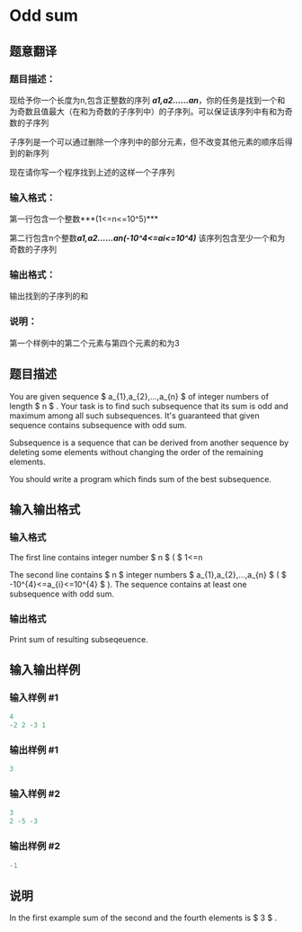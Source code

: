 # Odd sum

## 题意翻译

### 题目描述：

现给予你一个长度为n,包含正整数的序列 ***a1,a2……an***，你的任务是找到一个和为奇数且值最大（在和为奇数的子序列中）的子序列。可以保证该序列中有和为奇数的子序列

子序列是一个可以通过删除一个序列中的部分元素，但不改变其他元素的顺序后得到的新序列

现在请你写一个程序找到上述的这样一个子序列

### 输入格式：

第一行包含一个整数***(1<=n<=10^5)***

第二行包含n个整数***a1,a2……an(-10^4<=ai<=10^4)*** 该序列包含至少一个和为奇数的子序列

### 输出格式：

输出找到的子序列的和

### 说明：

第一个样例中的第二个元素与第四个元素的和为3

## 题目描述

You are given sequence $ a_{1},a_{2},...,a_{n} $ of integer numbers of length $ n $ . Your task is to find such subsequence that its sum is odd and maximum among all such subsequences. It's guaranteed that given sequence contains subsequence with odd sum.

Subsequence is a sequence that can be derived from another sequence by deleting some elements without changing the order of the remaining elements.

You should write a program which finds sum of the best subsequence.

## 输入输出格式

### 输入格式

The first line contains integer number $ n $ ( $ 1<=n

The second line contains $ n $ integer numbers $ a_{1},a_{2},...,a_{n} $ ( $ -10^{4}<=a_{i}<=10^{4} $ ). The sequence contains at least one subsequence with odd sum.

### 输出格式

Print sum of resulting subseqeuence.

## 输入输出样例

### 输入样例 #1

```cpp
4
-2 2 -3 1

```
### 输出样例 #1

```cpp
3

```
### 输入样例 #2

```cpp
3
2 -5 -3

```
### 输出样例 #2

```cpp
-1

```
## 说明

In the first example sum of the second and the fourth elements is $ 3 $ .

